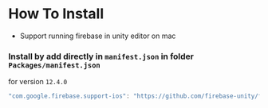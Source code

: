 # How To Install

- Support running firebase in unity editor on mac

### Install by add directly in `manifest.json` in folder `Packages/manifest.json`

for version `12.4.0`
```csharp
"com.google.firebase.support-ios": "https://github.com/firebase-unity/firebase-support-ios.git#12.4.0",
```
